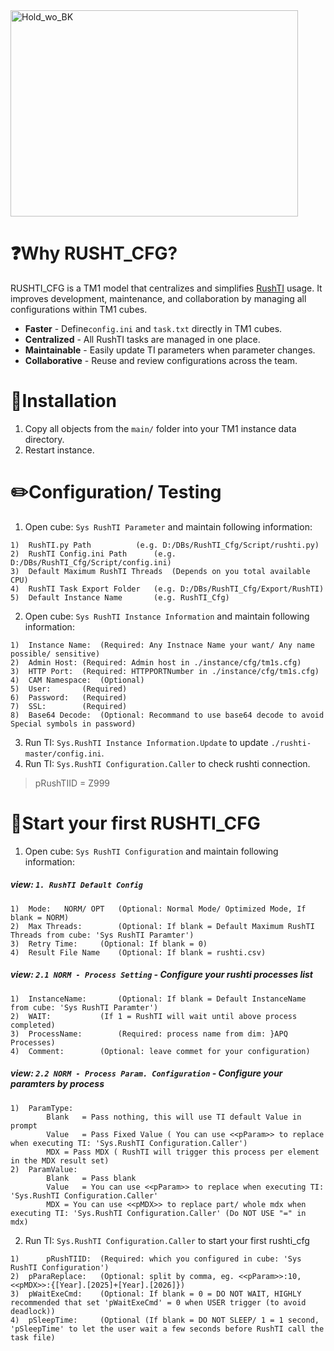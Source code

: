 <img width="460" height="330" alt="Hold_wo_BK" src="https://github.com/user-attachments/assets/deb6e321-a4c2-472c-8d2f-c57664f5d089" />

# ❓Why RUSHT_CFG?
RUSHTI_CFG is a TM1 model that centralizes and simplifies [RushTI](https://github.com/cubewise-code/rushti) usage. It improves development, maintenance, and collaboration by managing all configurations within TM1 cubes.

- **Faster** - Define```config.ini``` and ```task.txt``` directly in TM1 cubes.
- **Centralized** - All RushTI tasks are managed in one place.
- **Maintainable** - Easily update TI parameters when parameter changes.
- **Collaborative** - Reuse and review configurations across the team.

# 📒Installation

1. Copy all objects from the `main/` folder into your TM1 instance data directory.
2. Restart instance.

# ✏️Configuration/ Testing
1. Open cube: `Sys RushTI Parameter` and maintain following information:
>
	1)	RushTI.py Path 			(e.g. D:/DBs/RushTI_Cfg/Script/rushti.py)
	2)	RushTI Config.ini Path 		(e.g. D:/DBs/RushTI_Cfg/Script/config.ini)
   	3) 	Default Maximum RushTI Threads 	(Depends on you total available CPU)
	4) 	RushTI Task Export Folder 	(e.g. D:/DBs/RushTI_Cfg/Export/RushTI)
	5) 	Default Instance Name 		(e.g. RushTI_Cfg)
>
2. Open cube: `Sys RushTI Instance Information` and maintain following information:
>
	1)	Instance Name:	(Required: Any Instnace Name your want/ Any name possible/ sensitive)
	2)	Admin Host:	(Required: Admin host in ./instance/cfg/tm1s.cfg)
	3)	HTTP Port:	(Required: HTTPPORTNumber in ./instance/cfg/tm1s.cfg)
	4)	CAM Namespace:	(Optional)
	5)	User:		(Required)
	6)	Password:	(Required)
	7)	SSL: 		(Required)
	8)	Base64 Decode:	(Optional: Recommand to use base64 decode to avoid Special symbols in password)
>
3. Run TI: `Sys.RushTI Instance Information.Update` to update `./rushti-master/config.ini`.
4. Run TI: `Sys.RushTI Configuration.Caller` to check rushti connection.
>
>	pRushTIID = Z999
>
# 💪Start your first RUSHTI_CFG
1. Open cube: `Sys RushTI Configuration` and maintain following information:
##### view: `1. RushTI Default Config`
>
	1)	Mode:	NORM/ OPT	(Optional: Normal Mode/ Optimized Mode, If blank = NORM)
	2)	Max Threads: 		(Optional: If blank = Default Maximum RushTI Threads from cube: 'Sys RushTI Paramter')
	3) 	Retry Time:		(Optional: If blank = 0)
	4)	Result File Name	(Optional: If blank = rushti.csv)
>
##### view: `2.1 NORM - Process Setting` - Configure your rushti processes list
>
	1) 	InstanceName:		(Optional: If blank = Default InstanceName from cube: 'Sys RushTI Paramter')
	2)	WAIT:			(If 1 = RushTI will wait until above process completed)
	3)	ProcessName:		(Required: process name from dim: }APQ Processes)
	4)	Comment:		(Optional: leave commet for your configuration)
>
##### view: `2.2 NORM - Process Param. Configuration` - Configure your paramters by process
>	
	1) 	ParamType:
			Blank 	= Pass nothing, this will use TI default Value in prompt
			Value 	= Pass Fixed Value ( You can use <<pParam>> to replace when executing TI: 'Sys.RushTI Configuration.Caller')
			MDX	= Pass MDX ( RushTI will trigger this process per element in the MDX result set)
	2) 	ParamValue:
			Blank 	= Pass blank
			Value 	= You can use <<pParam>> to replace when executing TI: 'Sys.RushTI Configuration.Caller'
			MDX	= You can use <<pMDX>> to replace part/ whole mdx when executing TI: 'Sys.RushTI Configuration.Caller' (Do NOT USE "=" in mdx)

>
2. Run TI: `Sys.RushTI Configuration.Caller` to start your first rushti_cfg

>
	1)  	pRushTIID: 	(Required: which you configured in cube: 'Sys RushTI Configuration')
 	2) 	pParaReplace: 	(Optional: split by comma, eg. <<pParam>>:10, <<pMDX>>:{[Year].[2025]+[Year].[2026]})
  	3) 	pWaitExeCmd: 	(Optional: If blank = 0 = DO NOT WAIT, HIGHLY recommended that set 'pWaitExeCmd' = 0 when USER trigger (to avoid deadlock))
   	4) 	pSleepTime: 	(Optional (If blank = DO NOT SLEEP/ 1 = 1 second, 'pSleepTime' to let the user wait a few seconds before RushTI call the task file)
>
